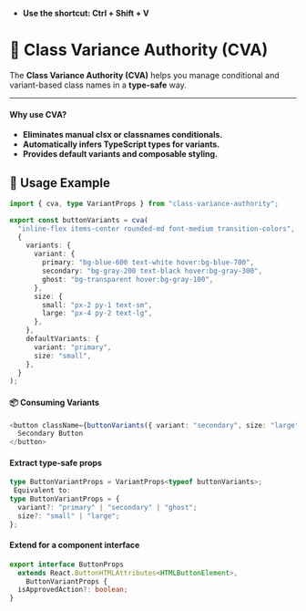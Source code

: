 
- **Use the shortcut: Ctrl + Shift + V**

# 🎨 Class Variance Authority (CVA)

The **Class Variance Authority (CVA)** helps you manage conditional and variant-based class names in a **type-safe** way.

---
#### Why use CVA?

- **Eliminates manual clsx or classnames conditionals.** 
- **Automatically infers TypeScript types for variants.** 
- **Provides default variants and composable styling.** 

## 🚀 Usage Example

```ts
import { cva, type VariantProps } from "class-variance-authority";

export const buttonVariants = cva(
  "inline-flex items-center rounded-md font-medium transition-colors", // base styles
  {
    variants: {
      variant: {
        primary: "bg-blue-600 text-white hover:bg-blue-700",
        secondary: "bg-gray-200 text-black hover:bg-gray-300",
        ghost: "bg-transparent hover:bg-gray-100",
      },
      size: {
        small: "px-2 py-1 text-sm",
        large: "px-4 py-2 text-lg",
      },
    },
    defaultVariants: {
      variant: "primary",
      size: "small",
    },
  }
);
```                        

#### 📦 Consuming Variants
```ts
<button className={buttonVariants({ variant: "secondary", size: "large" })}>
  Secondary Button
</button>
```

#### Extract type-safe props
```ts
type ButtonVariantProps = VariantProps<typeof buttonVariants>;
 Equivalent to:
type ButtonVariantProps = {
  variant?: "primary" | "secondary" | "ghost";
  size?: "small" | "large";
};
```

#### Extend for a component interface
```ts
export interface ButtonProps
  extends React.ButtonHTMLAttributes<HTMLButtonElement>,
    ButtonVariantProps {
  isApprovedAction?: boolean;
}
```

